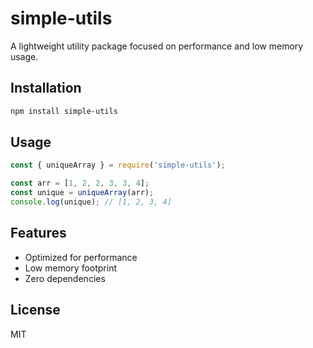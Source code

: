 # simple-utils

A lightweight utility package focused on performance and low memory usage.

## Installation

```bash
npm install simple-utils
```

## Usage

```javascript
const { uniqueArray } = require('simple-utils');

const arr = [1, 2, 2, 3, 3, 4];
const unique = uniqueArray(arr);
console.log(unique); // [1, 2, 3, 4]
```

## Features

- Optimized for performance
- Low memory footprint
- Zero dependencies

## License

MIT
